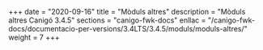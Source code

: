 +++
date        = "2020-09-16"
title       = "Mòduls altres"
description = "Mòduls altres Canigó 3.4.5"
sections    = "canigo-fwk-docs"
enllac		= "/canigo-fwk-docs/documentacio-per-versions/3.4LTS/3.4.5/moduls/moduls-altres/"
weight		= 7
+++
